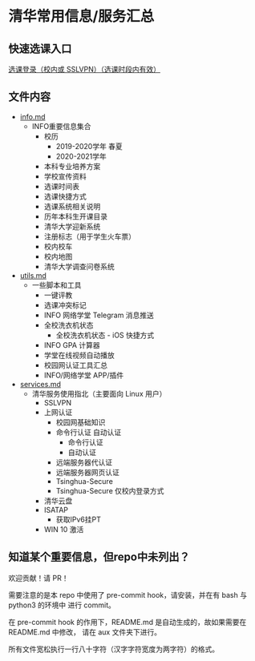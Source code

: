 # 清华常用信息/服务汇总

## 快速选课入口

[选课登录（校内或 SSLVPN）（选课时段内有效）](http://zhjwxk.cic.tsinghua.edu.cn/xklogin.do)

## 文件内容
- [info.md](info.md)
    - INFO重要信息集合
        - 校历
            - 2019-2020学年 春夏
            - 2020-2021学年 
        - 本科专业培养方案
        - 学校宣传资料
        - 选课时间表
        - 选课快捷方式
        - 选课系统相关说明
        - 历年本科生开课目录
        - 清华大学迎新系统
        - 注册标志（用于学生火车票）
        - 校内校车
        - 校内地图
        - 清华大学调查问卷系统
- [utils.md](utils.md)
    - 一些脚本和工具
        - 一键评教
        - 选课冲突标记
        - INFO 网络学堂 Telegram 消息推送
        - 全校洗衣机状态
            - 全校洗衣机状态 - iOS 快捷方式
        - INFO GPA 计算器
        - 学堂在线视频自动播放
        - 校园网认证工具汇总
        - INFO/网络学堂 APP/插件
- [services.md](services.md)
    - 清华服务使用指北（主要面向 Linux 用户）
        - SSLVPN
        - 上网认证
            - 校园网基础知识
            - 命令行认证 自动认证
                - 命令行认证
                - 自动认证
            - 远端服务器代认证
            - 远端服务器网页认证
            - Tsinghua-Secure
            - Tsinghua-Secure 仅校内登录方式
        - 清华云盘
        - ISATAP 
            - 获取IPv6挂PT
        - WIN 10 激活

## 知道某个重要信息，但repo中未列出？

欢迎贡献！请 PR！

需要注意的是本 repo 中使用了 pre-commit hook，请安装，并在有 bash 与 python3 的环境中
进行 commit。

在 pre-commit hook 的作用下，README.md 是自动生成的，故如果需要在 README.md 中修改，
请在 aux 文件夹下进行。

所有文件宽松执行一行八十字符（汉字字符宽度为两字符）的格式。
